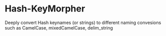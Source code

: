 Hash-KeyMorpher
===============

Deeply convert Hash keynames (or strings) to different naming convesions such as CamelCase, mixedCamelCase, delim_string 
